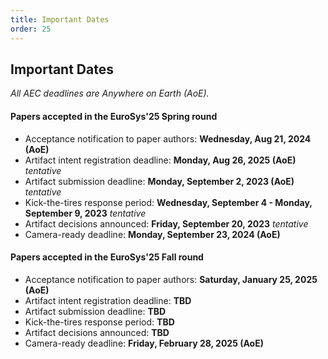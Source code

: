 ```yaml
---
title: Important Dates
order: 25
---
```



## Important Dates

*All AEC deadlines are Anywhere on Earth (AoE).*

#### Papers accepted in the EuroSys'25 Spring round
- Acceptance notification to paper authors: **Wednesday, Aug 21, 2024 (AoE)**
- Artifact intent registration deadline: **Monday, Aug 26, 2025 (AoE)** _tentative_
- Artifact submission deadline: **Monday, September 2, 2023 (AoE)** _tentative_
- Kick-the-tires response period: **Wednesday, September 4  - Monday, September 9, 2023** _tentative_
- Artifact decisions announced: **Friday, September 20, 2023** _tentative_
- Camera-ready deadline: **Monday, September 23, 2024 (AoE)**

#### Papers accepted in the EuroSys'25 Fall round
- Acceptance notification to paper authors: **Saturday, January 25, 2025 (AoE)**
- Artifact intent registration deadline: **TBD**
- Artifact submission deadline: **TBD**
- Kick-the-tires response period: **TBD**
- Artifact decisions announced: **TBD**
- Camera-ready deadline: **Friday, February 28, 2025 (AoE)**
